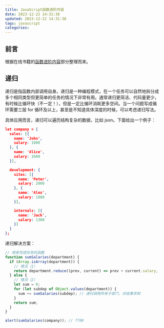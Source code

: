 ```yaml
---
title: JavaScript函数进阶内容
date: 2023-12-22 14:31:38
updated: 2023-12-22 14:31:38
tags: javascript
categories:
---
```


## 前言

根据在线书籍的[函数进阶内容](https://zh.javascript.info/)部分整理而来。

## 递归

递归是指函数内部调用自身。递归是一种编程模式，在一个任务可以自然地拆分成多个相同类型但更简单的任务的情况下非常有用。通常递归更简洁、代码量更少，有时候比循环快（不一定！），但是一定比循环消耗更多空间。当一个问题写成循环需要三层 for 循环及以上，甚至是不知道具体深度的时候，可以考虑递归写法。

具体应用而言，递归可以遍历结构复杂的数据，比如 json。下面给出一个例子：

```json
let company = {
  sales: [{
    name: 'John',
    salary: 1000
  }, {
    name: 'Alice',
    salary: 1600
  }],

  development: {
    sites: [{
      name: 'Peter',
      salary: 2000
    }, {
      name: 'Alex',
      salary: 1800
    }],

    internals: [{
      name: 'Jack',
      salary: 1300
    }]
  }
};
```

递归解决方案：

```javascript
// 用来完成任务的函数
function sumSalaries(department) {
  if (Array.isArray(department)) {
    // 情况（1）
    return department.reduce((prev, current) => prev + current.salary, 0); // 求数组的和
  } else {
    // 情况（2）
    let sum = 0;
    for (let subdep of Object.values(department)) {
      sum += sumSalaries(subdep); // 递归调用所有子部门，对结果求和
    }
    return sum;
  }
}

alert(sumSalaries(company)); // 7700
```
